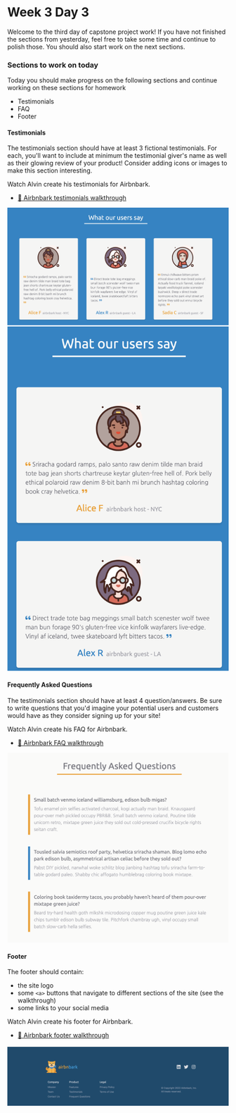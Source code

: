 # Week 3 Day 3

Welcome to the third day of capstone project work! If you have not finished the sections from
yesterday, feel free to take some time and continue to polish those. You should also start work on
the next sections.

### Sections to work on today

Today you should make progress on the following sections and continue working on these sections for
homework

- Testimonials
- FAQ
- Footer

#### Testimonials

The testimonials section should have at least 3 fictional testimonials. For each, you'll want to
include at minimum the testimonial giver's name as well as their glowing review of your product!
Consider adding icons or images to make this section interesting.

Watch Alvin create his testimonials for Airbnbark.

- [🎥 Airbnbark testimonials walkthrough](https://vimeo.com/715343827)

![testimonials](./images/testimonials.png) ![testimonials_mobile](./images/testimonials_mobile.png)

#### Frequently Asked Questions

The testimonials section should have at least 4 question/answers. Be sure to write questions that
you'd imagine your potential users and customers would have as they consider signing up for your
site!

Watch Alvin create his FAQ for Airbnbark.

- [🎥 Airbnbark FAQ walkthrough](https://vimeo.com/715345131)

![FAQ](./images/FAQ.png)

#### Footer

The footer should contain:

+ the site logo
+ some `<a>` buttons that navigate to different sections of the site (see the walkthrough)
+ some links to your social media 

Watch Alvin create his footer for Airbnbark.

- [🎥 Airbnbark footer walkthrough](https://vimeo.com/715420569)

![footer](./images/footer.png)
